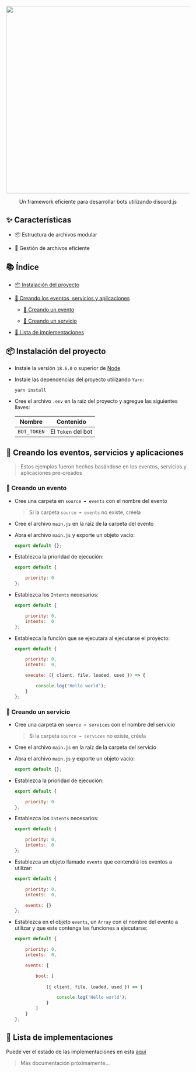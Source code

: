 <div align='center'>
    <img src='https://i.ibb.co/CKz4kQQ/logo.png' width='512' />
    <p>
        Un framework eficiente para desarrollar bots utilizando discord.js
    </p>
</div>

## ✨ Características

- 📦 Estructura de archivos modular

- 🧽 Gestión de archivos eficiente

## 📚 Índice

- [📦 Instalación del proyecto](https://github.com/theMarzon/Dynamoon#-instalación-del-proyecto)

- [🧱 Creando los eventos, servicios y aplicaciones](https://github.com/theMarzon/Dynamoon#-creando-los-eventos-servicios-y-aplicaciones)

    - [🎯 Creando un evento](https://github.com/theMarzon/Dynamoon#-creando-un-evento)

    - [📡 Creando un servicio](https://github.com/theMarzon/Dynamoon#-creando-un-servicio)

- [🚚 Lista de implementaciones](https://github.com/theMarzon/Dynamoon#-lista-de-implementaciones)

## 📦 Instalación del proyecto

- Instale la versión `18.6.0` o superior de [Node](https://nodejs.org)

- Instale las dependencias del proyecto utilizando `Yarn`:
  
    ```sh-session
    yarn install
    ```

- Cree el archivo `.env` en la raíz del proyecto y agregue las siguientes llaves:

    | Nombre      | Contenido          |
    |-------------|--------------------|
    | `BOT_TOKEN` | El `Token` del bot |

## 🧱 Creando los eventos, servicios y aplicaciones

> Estos ejemplos fueron hechos basándose en los eventos, servicios y aplicaciones pre-creados

### 🎯 Creando un evento

- Cree una carpeta en `source ➡ events` con el nombre del evento

    > Si la carpeta `source ➡ events` no existe, créela

- Cree el archivo `main.js` en la raíz de la carpeta del evento

- Abra el archivo `main.js` y exporte un objeto vacío:

    ```js
    export default {};
    ```

- Establezca la prioridad de ejecución:

    ```js
    export default {

        priority: 0
    };
    ```

- Establezca los `Intents` necesarios:

    ```js
    export default {

        priority: 0,
        intents:  0
    };
    ```

- Establezca la función que se ejecutara al ejecutarse el proyecto:

    ```js
    export default {

        priority: 0,
        intents:  0,

        execute: ({ client, file, loaded, used }) => {

            console.log('Hello world');
        }
    };
    ```

### 📡 Creando un servicio

- Cree una carpeta en `source ➡ services` con el nombre del servicio

    > Si la carpeta `source ➡ services` no existe, créela

- Cree el archivo `main.js` en la raíz de la carpeta del servicio

- Abra el archivo `main.js` y exporte un objeto vacío:

    ```js
    export default {};
    ```

- Establezca la prioridad de ejecución:

    ```js
    export default {

        priority: 0
    };
    ```

- Establezca los `Intents` necesarios:

    ```js
    export default {

        priority: 0,
        intents:  0
    };
    ```

- Establezca un objeto llamado `events` que contendrá los eventos a utilizar:

    ```js
    export default {

        priority: 0,
        intents:  0,

        events: {}
    };

- Establezca en el objeto `events`, un `Array` con el nombre del evento a utilizar y que este contenga las funciones a ejecutarse:

    ```js
    export default {

        priority: 0,
        intents:  0,

        events: {

            boot: [
                
                ({ client, file, loaded, used }) => {

                    console.log('Hello world');
                }
            ]
        }
    };
    ```

## 🚚 Lista de implementaciones

Puede ver el estado de las implementaciones en esta [aquí](https://themarzon.notion.site/3a93960b980b484780c38e8c9aa360e1?v=469840de43db4e12b2355d6d8bd8588e)

> Más documentación próximamente...
